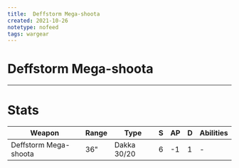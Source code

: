 ```yaml
---
title:  Deffstorm Mega-shoota
created: 2021-10-26
notetype: nofeed
tags: wargear
---
```


# Deffstorm Mega-shoota

---

# Stats

| Weapon                | Range | Type        | S   | AP  | D   | Abilities |
| --------------------- | ----- | ----------- | --- | --- | --- | --------- |
| Deffstorm Mega-shoota | 36"   | Dakka 30/20 | 6   | -1  | 1   | -         | 
